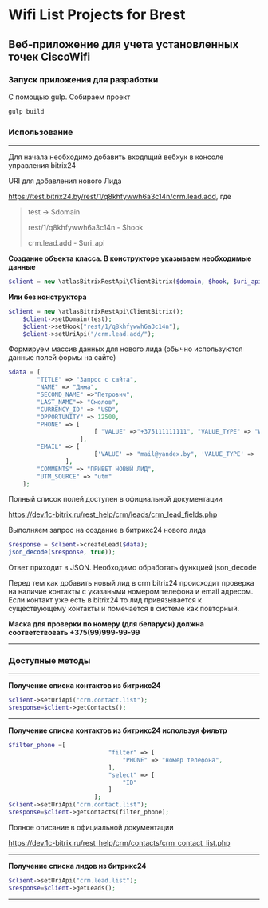 # Wifi List Projects for Brest
## Веб-приложение для учета установленных точек CiscoWifi

### Запуск приложения для разработки

С помощью gulp. Собираем проект
```js
gulp build
```

### Использование
*********************

Для начала необходимо добавить входящий вебхук в консоле управления bitrix24 

URI для добавления нового Лида

https://test.bitrix24.by/rest/1/q8khfywwh6a3c14n/crm.lead.add, где

> test -> $domain
>
> rest/1/q8khfywwh6a3c14n - $hook
>
> crm.lead.add - $uri_api


**Создание объекта класса. В конструкторе указываем необходимые данные**
```php
$client = new \atlasBitrixRestApi\ClientBitrix($domain, $hook, $uri_api);
```

**Или без конструктора**
```php
$client = new \atlasBitrixRestApi\ClientBitrix();
    $client->setDomain(test);
    $client->setHook("rest/1/q8khfywwh6a3c14n");
    $client->setUriApi("/crm.lead.add/");
```


Формируем массив данных для нового лида (обычно используются данные полей формы на сайте) 

```php
$data = [
        "TITLE" => "Запрос с сайта",
        "NAME" => "Дима",
        "SECOND_NAME" =>"Петрович",
        "LAST_NAME"=> "Смолов",
        "CURRENCY_ID" => "USD",
        "OPPORTUNITY" => 12500,
        "PHONE" => [ 
                        [ "VALUE" =>"+375111111111", "VALUE_TYPE" => "WORK"],
                    ],
        "EMAIL" => [
                        ['VALUE' => "mail@yandex.by", 'VALUE_TYPE' => 'HOME'],
                ],
        "COMMENTS" => "ПРИВЕТ НОВЫЙ ЛИД",
        "UTM_SOURCE" => "utm"
    ];
```

Полный список полей доступен в официальной документации

https://dev.1c-bitrix.ru/rest_help/crm/leads/crm_lead_fields.php

Выполняем запрос на создание в битрикс24 нового лида

```php
$response = $client->createLead($data); 
json_decode($response, true));
```

Ответ приходит в JSON. Необходимо обработать функцией json_decode

Перед тем как добавить новый лид в crm bitrix24 происходит проверка на наличие контакты с указаными номером телефона
и email адресом. Если контакт уже есть в bitrix24 то лид привязывается к существующему контакты и помечается в системе как 
повторный.

**Маска для проверки по номеру (для беларуси) должна соответствовать +375(99)999-99-99**

************  
### Доступные методы
************
**Получение списка контактов из битрикс24**

```php
$client->setUriApi("crm.contact.list");
$response=$client->getContacts();
```
*****************
**Получение списка контактов из битрикс24 используя фильтр**

```php
$filter_phone =[
                            "filter" => [
                                "PHONE" => "номер телефона",
                            ],
                            "select" => [
                                "ID"
                            ]
                        ];
$client->setUriApi("crm.contact.list");
$response=$client->getContacts(filter_phone);
```
Полное описание в официальной документации

https://dev.1c-bitrix.ru/rest_help/crm/contacts/crm_contact_list.php
******************

**Получение списка лидов из битрикс24**

```php
$client->setUriApi("crm.lead.list");
$response=$client->getLeads();
```
*************
